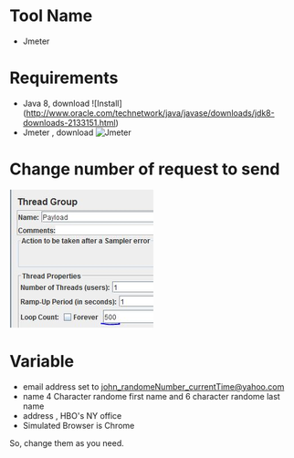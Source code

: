 # Tool Name
- Jmeter 

# Requirements 
- Java 8, download  ![Install] (http://www.oracle.com/technetwork/java/javase/downloads/jdk8-downloads-2133151.html) 
- Jmeter , download ![Jmeter](http://jmeter.apache.org/download_jmeter.cgi)

# Change number of request to send
![change Number of Request](payload_loop.JPG)

# Variable 
- email address set to john_randomeNumber_currentTime@yahoo.com
- name 4 Character randome first name and 6 character randome last name  
- address , HBO's NY office 
- Simulated Browser is Chrome

So, change them as you need. 
